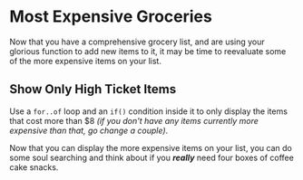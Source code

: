 # Most Expensive Groceries

Now that you have a comprehensive grocery list, and are using your glorious function to add new items to it, it may be time to reevaluate some of the more expensive items on your list.

## Show Only High Ticket Items

Use a `for..of` loop and an `if()` condition inside it to only display the items that cost more than $8 _(if you don't have any items currently more expensive than that, go change a couple)_.

Now that you can display the more expensive items on your list, you can do some soul searching and think about if you _**really**_ need four boxes of coffee cake snacks.
